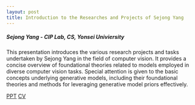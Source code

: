 ```yaml
---
layout: post
title: Introduction to the Researches and Projects of Sejong Yang
---
```


<h5>
    Sejong Yang - CIP Lab, CS, Yonsei Univiersity
</h5>

This presentation introduces the various research projects and tasks undertaken by Sejong Yang in the field of computer vision. It provides a concise overview of foundational theories related to models employed in diverse computer vision tasks. Special attention is given to the basic concepts underlying generative models, including their foundational theories and methods for leveraging generative model priors effectively.

[PPT](https://docs.google.com/presentation/d/1oj2moQOlQYmP-1VtwlRZT3u7E2z_RgZY6xpygBnIEbk/edit?usp=share_link)
[CV](https://yangspace.co.kr/)
